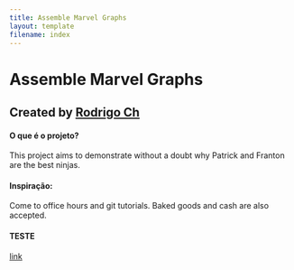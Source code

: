 ```yaml
---
title: Assemble Marvel Graphs
layout: template
filename: index
--- 
```


# Assemble Marvel Graphs

## Created by [Rodrigo Ch](https://github.com/RodrigoCh99) 

#### O que é o projeto?
This project aims to demonstrate without a doubt why Patrick and Franton are the best ninjas. 

#### Inspiração:
Come to office hours and git tutorials. Baked goods and cash are also accepted.

#### TESTE
[link](https://rodrigoch99.github.io/Assemble-Avengers-Graph/teste) 

